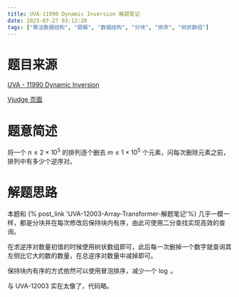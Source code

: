 ```yaml
---
title: UVA-11990 Dynamic Inversion 解题笔记
date: 2023-07-27 03:12:20
tags: ["算法数据结构", "题解", "数据结构", "分块", "排序", "树状数组"]
---
```


# 题目来源

[UVA - 11990 Dynamic Inversion](https://onlinejudge.org/index.php?option=com_onlinejudge&Itemid=8&page=show_problem&problem=3141)

[Vjudge 页面](https://vjudge.net/problem/UVA-11990)

# 题意简述

将一个 $n\le 2\times10^5$ 的排列逐个删去 $m\le1\times10^5$ 个元素，问每次删除元素之前，排列中有多少个逆序对。

# 解题思路

本题和 {% post_link 'UVA-12003-Array-Transformer-解题笔记'%} 几乎一模一样，都是分块并在每次修改后保持块内有序，由此可使用二分查找实现高效的查询。

在求逆序对数量初值的时候使用树状数组即可，此后每一次删掉一个数字就查询其左侧比它大的数的数量，在总逆序对数量中减掉即可。

保持块内有序的方式依然可以使用冒泡排序，减少一个 $\log$ 。

与 UVA-12003 实在太像了，代码略。